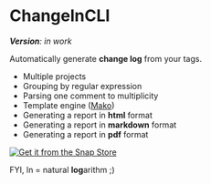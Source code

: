 ChangelnCLI
===================

***Version**: in work*

Automatically generate **change log** from your tags.

* Multiple projects
* Grouping by regular expression
* Parsing one comment to multiplicity
* Template engine ([Mako](https://www.makotemplates.org/))
* Generating a report in **html** format
* Generating a report in **markdown** format
* Generating a report in **pdf** format

[![Get it from the Snap Store](https://snapcraft.io/static/images/badges/en/snap-store-black.svg)](https://snapcraft.io/changeln)

FYI, ln	= natural **log**arithm ;)